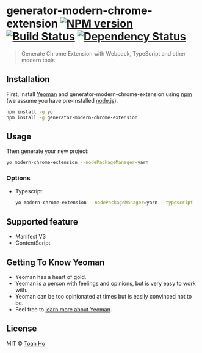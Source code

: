 # generator-modern-chrome-extension [![NPM version][npm-image]][npm-url] [![Build Status][travis-image]][travis-url] [![Dependency Status][daviddm-image]][daviddm-url]

> Generate Chrome Extension with Webpack, TypeScript and other modern tools

## Installation

First, install [Yeoman](http://yeoman.io) and generator-modern-chrome-extension using [npm](https://www.npmjs.com/) (we assume you have pre-installed [node.js](https://nodejs.org/)).

```bash
npm install -g yo
npm install -g generator-modern-chrome-extension
```

## Usage

Then generate your new project:

```bash
yo modern-chrome-extension --nodePackageManager=yarn
```

### Options

- Typescript:

  ```bash
  yo modern-chrome-extension --nodePackageManager=yarn --typescript
  ```

## Supported feature

- Manifest V3
- ContentScript

## Getting To Know Yeoman

- Yeoman has a heart of gold.
- Yeoman is a person with feelings and opinions, but is very easy to work with.
- Yeoman can be too opinionated at times but is easily convinced not to be.
- Feel free to [learn more about Yeoman](http://yeoman.io/).

## License

MIT © [Toan Ho]()

[npm-image]: https://badge.fury.io/js/generator-modern-chrome-extension.svg
[npm-url]: https://npmjs.org/package/generator-modern-chrome-extension
[travis-image]: https://travis-ci.com/hqtoan94/generator-modern-chrome-extension.svg?branch=master
[travis-url]: https://travis-ci.com/hqtoan94/generator-modern-chrome-extension
[daviddm-image]: https://david-dm.org/hqtoan94/generator-modern-chrome-extension.svg?theme=shields.io
[daviddm-url]: https://david-dm.org/hqtoan94/generator-modern-chrome-extension
